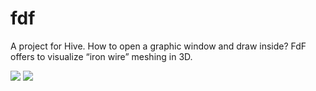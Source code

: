 # fdf
A project for Hive. How to open a graphic window and draw inside? FdF offers to visualize “iron wire” meshing in 3D.

  ![]([name-of-giphy.gif](https://github.com/kona3b/42_Hive_fdf/blob/main/fdf_scr.png))
  ![]([name-of-giphy.gif](https://github.com/kona3b/42_Hive_fdf/blob/main/fdf_small.gif))
  
